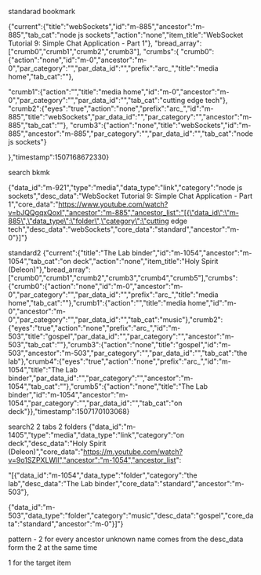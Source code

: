 
standarad bookmark

 {"current":{"title":"webSockets","id":"m-885","ancestor":"m-885","tab_cat":"node js sockets","action":"none","item_title":"WebSocket Tutorial 9: Simple Chat Application - Part 1"},
 "bread_array":["crumb0","crumb1","crumb2","crumb3"],
 "crumbs":{
 "crumb0":{"action":"none","id":"m-0","ancestor":"m-0","par_category":"","par_data_id":"","prefix":"arc_","title":"media home","tab_cat":""},
 
 "crumb1":{"action":"","title":"media home","id":"m-0","ancestor":"m-0","par_category":"","par_data_id":"","tab_cat":"cutting edge tech"},
 "crumb2":{"eyes":"true","action":"none","prefix":"arc_","id":"m-885","title":"webSockets","par_data_id":"","par_category":"","ancestor":"m-885","tab_cat":""},
 "crumb3":{"action":"none","title":"webSockets","id":"m-885","ancestor":"m-885","par_category":"","par_data_id":"","tab_cat":"node js sockets"}
 
 },"timestamp":1507168672330}
 
search bkmk

 {"data_id":"m-921","type":"media","data_type":"link","category":"node js sockets","desc_data":"WebSocket Tutorial 9: Simple Chat Application - Part 1","core_data":"https://www.youtube.com/watch?v=bJQQgqxQoxI","ancestor":"m-885","ancestor_list":"[{\"data_id\":\"m-885\",\"data_type\":\"folder\",\"category\":\"cutting edge tech\",\"desc_data\":\"webSockets\",\"core_data\":\"standard\",\"ancestor\":\"m-0\"}]"}
 
 standard2
 {"current":{"title":"The Lab binder","id":"m-1054","ancestor":"m-1054","tab_cat":"on deck","action":"none","item_title":"Holy Spirit (Deleon)"},"bread_array":["crumb0","crumb1","crumb2","crumb3","crumb4","crumb5"],"crumbs":{"crumb0":{"action":"none","id":"m-0","ancestor":"m-0","par_category":"","par_data_id":"","prefix":"arc_","title":"media home","tab_cat":""},"crumb1":{"action":"","title":"media home","id":"m-0","ancestor":"m-0","par_category":"","par_data_id":"","tab_cat":"music"},"crumb2":{"eyes":"true","action":"none","prefix":"arc_","id":"m-503","title":"gospel","par_data_id":"","par_category":"","ancestor":"m-503","tab_cat":""},"crumb3":{"action":"none","title":"gospel","id":"m-503","ancestor":"m-503","par_category":"","par_data_id":"","tab_cat":"the lab"},"crumb4":{"eyes":"true","action":"none","prefix":"arc_","id":"m-1054","title":"The Lab binder","par_data_id":"","par_category":"","ancestor":"m-1054","tab_cat":""},"crumb5":{"action":"none","title":"The Lab binder","id":"m-1054","ancestor":"m-1054","par_category":"","par_data_id":"","tab_cat":"on deck"}},"timestamp":1507170103068}
 
 search2
 2 tabs 2 folders
{"data_id":"m-1405","type":"media","data_type":"link","category":"on deck","desc_data":"Holy Spirit (Deleon)","core_data":"https://m.youtube.com/watch?v=9o1SZPXLWlI","ancestor":"m-1054","ancestor_list":

"[{\"data_id\":\"m-1054\",\"data_type\":\"folder\",\"category\":\"the lab\",\"desc_data\":\"The Lab binder\",\"core_data\":\"standard\",\"ancestor\":\"m-503\"},

{\"data_id\":\"m-503\",\"data_type\":\"folder\",\"category\":\"music\",\"desc_data\":\"gospel\",\"core_data\":\"standard\",\"ancestor\":\"m-0\"}]"}

pattern - 2 for every ancestor 
unknown name comes from the desc_data
form the 2 at the same time

1 for the target item